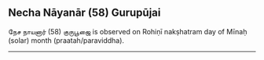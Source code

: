 ## Necha Nāyanār (58) Gurupūjai
நேச நாயனார் (58) குருபூஜை is observed on Rohiṇī nakṣhatram day of Mīnaḥ (solar) month (praatah/paraviddha).



---
